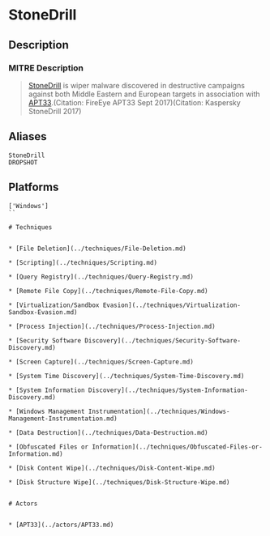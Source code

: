 
# StoneDrill

## Description

### MITRE Description

> [StoneDrill](https://attack.mitre.org/software/S0380) is wiper malware discovered in destructive campaigns against both Middle Eastern and European targets in association with [APT33](https://attack.mitre.org/groups/G0064).(Citation: FireEye APT33 Sept 2017)(Citation: Kaspersky StoneDrill 2017)

## Aliases

```
StoneDrill
DROPSHOT
```

## Platforms

```
['Windows']
``

# Techniques


* [File Deletion](../techniques/File-Deletion.md)

* [Scripting](../techniques/Scripting.md)
    
* [Query Registry](../techniques/Query-Registry.md)
    
* [Remote File Copy](../techniques/Remote-File-Copy.md)
    
* [Virtualization/Sandbox Evasion](../techniques/Virtualization-Sandbox-Evasion.md)
    
* [Process Injection](../techniques/Process-Injection.md)
    
* [Security Software Discovery](../techniques/Security-Software-Discovery.md)
    
* [Screen Capture](../techniques/Screen-Capture.md)
    
* [System Time Discovery](../techniques/System-Time-Discovery.md)
    
* [System Information Discovery](../techniques/System-Information-Discovery.md)
    
* [Windows Management Instrumentation](../techniques/Windows-Management-Instrumentation.md)
    
* [Data Destruction](../techniques/Data-Destruction.md)
    
* [Obfuscated Files or Information](../techniques/Obfuscated-Files-or-Information.md)
    
* [Disk Content Wipe](../techniques/Disk-Content-Wipe.md)
    
* [Disk Structure Wipe](../techniques/Disk-Structure-Wipe.md)
    

# Actors


* [APT33](../actors/APT33.md)

